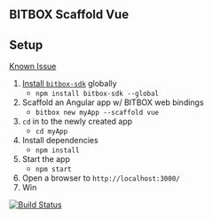 ## BITBOX Scaffold Vue

## Setup

[Known Issue](https://github.com/Bitcoin-com/bitbox-sdk/issues/27)

1. [Install `bitbox-sdk`](https://www.npmjs.com/package/bitbox-sdk) globally
   - `npm install bitbox-sdk --global`
2. Scaffold an Angular app w/ BITBOX web bindings
   - `bitbox new myApp --scaffold vue`
3. `cd` in to the newly created app
   - `cd myApp`
4. Install dependencies
   - `npm install`
5. Start the app
   - `npm start`
6. Open a browser to `http://localhost:3000/`
7. Win

[![Build Status](https://travis-ci.org/Bitcoin-com/bitbox-scaffold-vue.svg?branch=master)](https://travis-ci.org/Bitcoin-com/bitbox-scaffold-vue)
